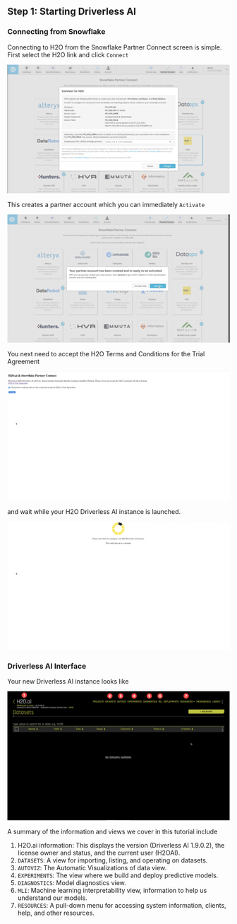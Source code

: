 
## Step 1: Starting Driverless AI


### Connecting from Snowflake

Connecting to H2O from the Snowflake Partner Connect screen is simple. First select the H2O link and click `Connect`

![](images/01_startup_01.png)

This creates a partner account which you can immediately `Activate`

![](images/01_startup_02.png)

You next need to accept the H2O Terms and Conditions for the Trial Agreement

![](images/01_startup_03.png)

and wait while your H2O Driverless AI instance is launched.

![](images/01_startup_04.png)

### Driverless AI Interface

Your new Driverless AI instance looks like

![](images/01_intro_0.png)

A summary of the information and views we cover in this tutorial include

1. H2O.ai information: This displays the version (Driverless AI 1.9.0.2), the license owner and status, and the current user (H2OAI).
2. `DATASETS`: A view for importing, listing, and operating on datasets.
3. `AUTOVIZ`: The Automatic Visualizations of data view.
4. `EXPERIMENTS`: The view where we build and deploy predictive models.
5. `DIAGNOSTICS`: Model diagnostics view.
6. `MLI`: Machine learning interpretability view, information to help us understand our models.
7. `RESOURCES`: A pull-down menu for accessing system information, clients, help, and other resources.

